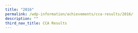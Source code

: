 ```yaml
---
title: "2016"
permalink: /wdp-information/achievements/cca-results/2016/
description: ""
third_nav_title: CCA Results
---
```

